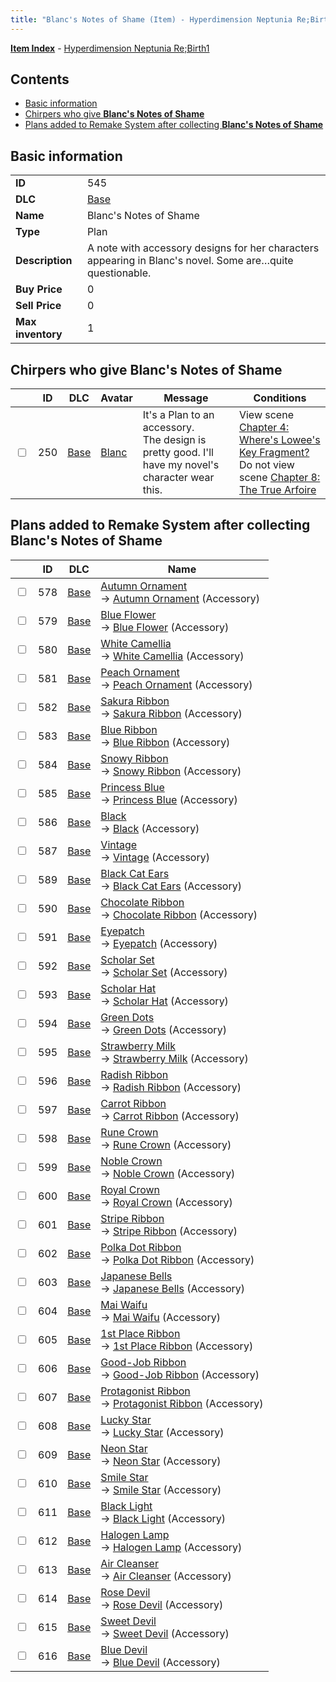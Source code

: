```yaml
---
title: "Blanc's Notes of Shame (Item) - Hyperdimension Neptunia Re;Birth1"
---
```


[**Item Index**](/neptunia/rb1/item/index.html) - [Hyperdimension Neptunia Re;Birth1](/neptunia/rb1)

## Contents

- [Basic information](#basic-information)
- [Chirpers who give **Blanc's Notes of Shame**](#chirpers-who-give-blancs-notes-of-shame)
- [Plans added to Remake System after collecting **Blanc's Notes of Shame**](#plans-added-to-remake-system-after-collecting-blancs-notes-of-shame)

## Basic information

|   |   |
| -- | -- |
| **ID** | 545 |
| **DLC** | [Base](/neptunia/rb1/dlc/1-base.html) |
| **Name** | Blanc's Notes of Shame |
| **Type** | Plan |
| **Description** | A note with accessory designs for her characters appearing in Blanc's novel.  Some are…quite questionable. |
| **Buy Price** | 0 |
| **Sell Price** | 0 |
| **Max inventory** | 1 |


## Chirpers who give **Blanc's Notes of Shame**

|    | ID | DLC | Avatar | Message | Conditions |
| -- | -- | --- | ------ | ------- | ---------- |
| <input type="checkbox" id="rb1-chirper-event-1-250" class="trackbox" /> | 250 | [Base](/neptunia/rb1/dlc/1-base.html) | [Blanc](/neptunia/rb1/undefined/1-44-blanc.html) | It's a Plan to an accessory.<br />The design is pretty good. I'll have my novel's character wear this. | View scene [Chapter 4: Where's Lowee's Key Fragment?](/neptunia/rb1/scene/1-410-chapter-4-wheres-lowees-key-fragment.html)<br />Do not view scene [Chapter 8: The True Arfoire](/neptunia/rb1/scene/1-807-chapter-8-the-true-arfoire.html) |


## Plans added to Remake System after collecting **Blanc's Notes of Shame**

|    | ID | DLC | Name |
| -- | -- | --- | ---- |
| <input type="checkbox" id="rb1-remake-1-578" class="trackbox" /> | 578 | [Base](/neptunia/rb1/dlc/1-base.html) | [Autumn Ornament](/neptunia/rb1/remake/1-578-autumn-ornament.html)<br /> → [Autumn Ornament](/neptunia/rb1/item/1-3164-autumn-ornament.html) (Accessory) |
| <input type="checkbox" id="rb1-remake-1-579" class="trackbox" /> | 579 | [Base](/neptunia/rb1/dlc/1-base.html) | [Blue Flower](/neptunia/rb1/remake/1-579-blue-flower.html)<br /> → [Blue Flower](/neptunia/rb1/item/1-3165-blue-flower.html) (Accessory) |
| <input type="checkbox" id="rb1-remake-1-580" class="trackbox" /> | 580 | [Base](/neptunia/rb1/dlc/1-base.html) | [White Camellia](/neptunia/rb1/remake/1-580-white-camellia.html)<br /> → [White Camellia](/neptunia/rb1/item/1-3166-white-camellia.html) (Accessory) |
| <input type="checkbox" id="rb1-remake-1-581" class="trackbox" /> | 581 | [Base](/neptunia/rb1/dlc/1-base.html) | [Peach Ornament](/neptunia/rb1/remake/1-581-peach-ornament.html)<br /> → [Peach Ornament](/neptunia/rb1/item/1-3167-peach-ornament.html) (Accessory) |
| <input type="checkbox" id="rb1-remake-1-582" class="trackbox" /> | 582 | [Base](/neptunia/rb1/dlc/1-base.html) | [Sakura Ribbon](/neptunia/rb1/remake/1-582-sakura-ribbon.html)<br /> → [Sakura Ribbon](/neptunia/rb1/item/1-3169-sakura-ribbon.html) (Accessory) |
| <input type="checkbox" id="rb1-remake-1-583" class="trackbox" /> | 583 | [Base](/neptunia/rb1/dlc/1-base.html) | [Blue Ribbon](/neptunia/rb1/remake/1-583-blue-ribbon.html)<br /> → [Blue Ribbon](/neptunia/rb1/item/1-3170-blue-ribbon.html) (Accessory) |
| <input type="checkbox" id="rb1-remake-1-584" class="trackbox" /> | 584 | [Base](/neptunia/rb1/dlc/1-base.html) | [Snowy Ribbon](/neptunia/rb1/remake/1-584-snowy-ribbon.html)<br /> → [Snowy Ribbon](/neptunia/rb1/item/1-3171-snowy-ribbon.html) (Accessory) |
| <input type="checkbox" id="rb1-remake-1-585" class="trackbox" /> | 585 | [Base](/neptunia/rb1/dlc/1-base.html) | [Princess Blue](/neptunia/rb1/remake/1-585-princess-blue.html)<br /> → [Princess Blue](/neptunia/rb1/item/1-3157-princess-blue.html) (Accessory) |
| <input type="checkbox" id="rb1-remake-1-586" class="trackbox" /> | 586 | [Base](/neptunia/rb1/dlc/1-base.html) | [Black](/neptunia/rb1/remake/1-586-black.html)<br /> → [Black](/neptunia/rb1/item/1-3158-black.html) (Accessory) |
| <input type="checkbox" id="rb1-remake-1-587" class="trackbox" /> | 587 | [Base](/neptunia/rb1/dlc/1-base.html) | [Vintage](/neptunia/rb1/remake/1-587-vintage.html)<br /> → [Vintage](/neptunia/rb1/item/1-3159-vintage.html) (Accessory) |
| <input type="checkbox" id="rb1-remake-1-589" class="trackbox" /> | 589 | [Base](/neptunia/rb1/dlc/1-base.html) | [Black Cat Ears](/neptunia/rb1/remake/1-589-black-cat-ears.html)<br /> → [Black Cat Ears](/neptunia/rb1/item/1-3174-black-cat-ears.html) (Accessory) |
| <input type="checkbox" id="rb1-remake-1-590" class="trackbox" /> | 590 | [Base](/neptunia/rb1/dlc/1-base.html) | [Chocolate Ribbon](/neptunia/rb1/remake/1-590-chocolate-ribbon.html)<br /> → [Chocolate Ribbon](/neptunia/rb1/item/1-3175-chocolate-ribbon.html) (Accessory) |
| <input type="checkbox" id="rb1-remake-1-591" class="trackbox" /> | 591 | [Base](/neptunia/rb1/dlc/1-base.html) | [Eyepatch](/neptunia/rb1/remake/1-591-eyepatch.html)<br /> → [Eyepatch](/neptunia/rb1/item/1-3177-eyepatch.html) (Accessory) |
| <input type="checkbox" id="rb1-remake-1-592" class="trackbox" /> | 592 | [Base](/neptunia/rb1/dlc/1-base.html) | [Scholar Set](/neptunia/rb1/remake/1-592-scholar-set.html)<br /> → [Scholar Set](/neptunia/rb1/item/1-3179-scholar-set.html) (Accessory) |
| <input type="checkbox" id="rb1-remake-1-593" class="trackbox" /> | 593 | [Base](/neptunia/rb1/dlc/1-base.html) | [Scholar Hat](/neptunia/rb1/remake/1-593-scholar-hat.html)<br /> → [Scholar Hat](/neptunia/rb1/item/1-3182-scholar-hat.html) (Accessory) |
| <input type="checkbox" id="rb1-remake-1-594" class="trackbox" /> | 594 | [Base](/neptunia/rb1/dlc/1-base.html) | [Green Dots](/neptunia/rb1/remake/1-594-green-dots.html)<br /> → [Green Dots](/neptunia/rb1/item/1-3184-green-dots.html) (Accessory) |
| <input type="checkbox" id="rb1-remake-1-595" class="trackbox" /> | 595 | [Base](/neptunia/rb1/dlc/1-base.html) | [Strawberry Milk](/neptunia/rb1/remake/1-595-strawberry-milk.html)<br /> → [Strawberry Milk](/neptunia/rb1/item/1-3187-strawberry-milk.html) (Accessory) |
| <input type="checkbox" id="rb1-remake-1-596" class="trackbox" /> | 596 | [Base](/neptunia/rb1/dlc/1-base.html) | [Radish Ribbon](/neptunia/rb1/remake/1-596-radish-ribbon.html)<br /> → [Radish Ribbon](/neptunia/rb1/item/1-3188-radish-ribbon.html) (Accessory) |
| <input type="checkbox" id="rb1-remake-1-597" class="trackbox" /> | 597 | [Base](/neptunia/rb1/dlc/1-base.html) | [Carrot Ribbon](/neptunia/rb1/remake/1-597-carrot-ribbon.html)<br /> → [Carrot Ribbon](/neptunia/rb1/item/1-3189-carrot-ribbon.html) (Accessory) |
| <input type="checkbox" id="rb1-remake-1-598" class="trackbox" /> | 598 | [Base](/neptunia/rb1/dlc/1-base.html) | [Rune Crown](/neptunia/rb1/remake/1-598-rune-crown.html)<br /> → [Rune Crown](/neptunia/rb1/item/1-3191-rune-crown.html) (Accessory) |
| <input type="checkbox" id="rb1-remake-1-599" class="trackbox" /> | 599 | [Base](/neptunia/rb1/dlc/1-base.html) | [Noble Crown](/neptunia/rb1/remake/1-599-noble-crown.html)<br /> → [Noble Crown](/neptunia/rb1/item/1-3192-noble-crown.html) (Accessory) |
| <input type="checkbox" id="rb1-remake-1-600" class="trackbox" /> | 600 | [Base](/neptunia/rb1/dlc/1-base.html) | [Royal Crown](/neptunia/rb1/remake/1-600-royal-crown.html)<br /> → [Royal Crown](/neptunia/rb1/item/1-3193-royal-crown.html) (Accessory) |
| <input type="checkbox" id="rb1-remake-1-601" class="trackbox" /> | 601 | [Base](/neptunia/rb1/dlc/1-base.html) | [Stripe Ribbon](/neptunia/rb1/remake/1-601-stripe-ribbon.html)<br /> → [Stripe Ribbon](/neptunia/rb1/item/1-3195-stripe-ribbon.html) (Accessory) |
| <input type="checkbox" id="rb1-remake-1-602" class="trackbox" /> | 602 | [Base](/neptunia/rb1/dlc/1-base.html) | [Polka Dot Ribbon](/neptunia/rb1/remake/1-602-polka-dot-ribbon.html)<br /> → [Polka Dot Ribbon](/neptunia/rb1/item/1-3196-polka-dot-ribbon.html) (Accessory) |
| <input type="checkbox" id="rb1-remake-1-603" class="trackbox" /> | 603 | [Base](/neptunia/rb1/dlc/1-base.html) | [Japanese Bells](/neptunia/rb1/remake/1-603-japanese-bells.html)<br /> → [Japanese Bells](/neptunia/rb1/item/1-3197-japanese-bells.html) (Accessory) |
| <input type="checkbox" id="rb1-remake-1-604" class="trackbox" /> | 604 | [Base](/neptunia/rb1/dlc/1-base.html) | [Mai Waifu](/neptunia/rb1/remake/1-604-mai-waifu.html)<br /> → [Mai Waifu](/neptunia/rb1/item/1-3199-mai-waifu.html) (Accessory) |
| <input type="checkbox" id="rb1-remake-1-605" class="trackbox" /> | 605 | [Base](/neptunia/rb1/dlc/1-base.html) | [1st Place Ribbon](/neptunia/rb1/remake/1-605-1st-place-ribbon.html)<br /> → [1st Place Ribbon](/neptunia/rb1/item/1-3200-1st-place-ribbon.html) (Accessory) |
| <input type="checkbox" id="rb1-remake-1-606" class="trackbox" /> | 606 | [Base](/neptunia/rb1/dlc/1-base.html) | [Good-Job Ribbon](/neptunia/rb1/remake/1-606-good-job-ribbon.html)<br /> → [Good-Job Ribbon](/neptunia/rb1/item/1-3201-good-job-ribbon.html) (Accessory) |
| <input type="checkbox" id="rb1-remake-1-607" class="trackbox" /> | 607 | [Base](/neptunia/rb1/dlc/1-base.html) | [Protagonist Ribbon](/neptunia/rb1/remake/1-607-protagonist-ribbon.html)<br /> → [Protagonist Ribbon](/neptunia/rb1/item/1-3202-protagonist-ribbon.html) (Accessory) |
| <input type="checkbox" id="rb1-remake-1-608" class="trackbox" /> | 608 | [Base](/neptunia/rb1/dlc/1-base.html) | [Lucky Star](/neptunia/rb1/remake/1-608-lucky-star.html)<br /> → [Lucky Star](/neptunia/rb1/item/1-3204-lucky-star.html) (Accessory) |
| <input type="checkbox" id="rb1-remake-1-609" class="trackbox" /> | 609 | [Base](/neptunia/rb1/dlc/1-base.html) | [Neon Star](/neptunia/rb1/remake/1-609-neon-star.html)<br /> → [Neon Star](/neptunia/rb1/item/1-3205-neon-star.html) (Accessory) |
| <input type="checkbox" id="rb1-remake-1-610" class="trackbox" /> | 610 | [Base](/neptunia/rb1/dlc/1-base.html) | [Smile Star](/neptunia/rb1/remake/1-610-smile-star.html)<br /> → [Smile Star](/neptunia/rb1/item/1-3206-smile-star.html) (Accessory) |
| <input type="checkbox" id="rb1-remake-1-611" class="trackbox" /> | 611 | [Base](/neptunia/rb1/dlc/1-base.html) | [Black Light](/neptunia/rb1/remake/1-611-black-light.html)<br /> → [Black Light](/neptunia/rb1/item/1-3208-black-light.html) (Accessory) |
| <input type="checkbox" id="rb1-remake-1-612" class="trackbox" /> | 612 | [Base](/neptunia/rb1/dlc/1-base.html) | [Halogen Lamp](/neptunia/rb1/remake/1-612-halogen-lamp.html)<br /> → [Halogen Lamp](/neptunia/rb1/item/1-3209-halogen-lamp.html) (Accessory) |
| <input type="checkbox" id="rb1-remake-1-613" class="trackbox" /> | 613 | [Base](/neptunia/rb1/dlc/1-base.html) | [Air Cleanser](/neptunia/rb1/remake/1-613-air-cleanser.html)<br /> → [Air Cleanser](/neptunia/rb1/item/1-3210-air-cleanser.html) (Accessory) |
| <input type="checkbox" id="rb1-remake-1-614" class="trackbox" /> | 614 | [Base](/neptunia/rb1/dlc/1-base.html) | [Rose Devil](/neptunia/rb1/remake/1-614-rose-devil.html)<br /> → [Rose Devil](/neptunia/rb1/item/1-3212-rose-devil.html) (Accessory) |
| <input type="checkbox" id="rb1-remake-1-615" class="trackbox" /> | 615 | [Base](/neptunia/rb1/dlc/1-base.html) | [Sweet Devil](/neptunia/rb1/remake/1-615-sweet-devil.html)<br /> → [Sweet Devil](/neptunia/rb1/item/1-3213-sweet-devil.html) (Accessory) |
| <input type="checkbox" id="rb1-remake-1-616" class="trackbox" /> | 616 | [Base](/neptunia/rb1/dlc/1-base.html) | [Blue Devil](/neptunia/rb1/remake/1-616-blue-devil.html)<br /> → [Blue Devil](/neptunia/rb1/item/1-3214-blue-devil.html) (Accessory) |
